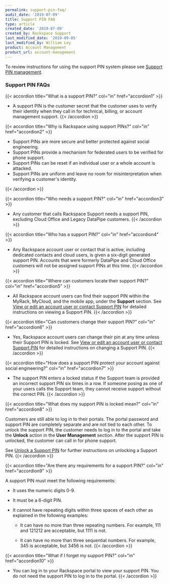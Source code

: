 ```yaml
---
permalink: support-pin-faq/
audit_date: '2019-07-09'
title: Support PIN FAQ
type: article
created_date: '2019-07-09'
created_by: Rackspace Support
last_modified_date: '2019-09-05'
last_modified_by: William Loy
product: Account Management
product_url: account-management
---
```


To review instructions for using the support PIN system please see [Support PIN management](/support/how-to/support-pin-management).


### Support PIN FAQs

{{< accordion title="What is a support PIN?" col="in" href="accordion1" >}}

- A support PIN is the customer secret that the customer uses to verify their identity when they call in for technical, billing, or account management support.
{{< /accordion >}}

{{< accordion title="Why is Rackspace using support PINs?" col="in" href="accordion2" >}}

- Support PINs are more secure and better protected against social engineering.
- Support PINs provide a mechanism for federated users to be verified for phone support.
- Support PINs can be reset if an individual user or a whole account is attacked.
- Support PINs are uniform and leave no room for misinterpretation when verifying a customer's identity.

{{< /accordion >}}

{{< accordion title="Who needs a support PIN?" col="in" href="accordion3" >}}

- Any customer that calls Rackspace Support needs a support PIN, excluding Cloud Office and Legacy DataPipe customers.
{{< /accordion >}}

{{< accordion title="Who has a support PIN?" col="in" href="accordion4" >}}

- Any Rackspace account user or contact that is active, including dedicated contacts and cloud users, is given a six-digit generated support PIN. Accounts that were formerly DataPipe and Cloud Office customers will not be assigned support PINs at this time.
{{< /accordion >}}

{{< accordion title="Where can customers locate their support PIN?" col="in" href="accordion5" >}}

- All Rackspace account users can find their support PIN within the MyRack, MyCloud, and the mobile app, under the **Support** section. See [View or edit an account user or contact Support PIN](/support/how-to/support-pin-management/#view-or-edit-an-account-user-or-contact-support-pin) for detailed instructions on viewing a Support PIN.
{{< /accordion >}}

{{< accordion title="Can customers change their support PIN?" col="in" href="accordion6" >}}

- Yes, Rackspace account users can change their pin at any time unless their Support PIN is locked. See [View or edit an account user or contact Support PIN](/support/how-to/support-pin-management/#view-or-edit-an-account-user-or-contact-support-pin) for detailed instructions on changing a Support PIN.
{{< /accordion >}}

{{< accordion title="How does a support PIN protect your account against social engineering?" col="in" href="accordion7" >}}

- The support PIN enters a locked status if the Support team is provided an incorrect support PIN six times in a row. If someone posing as one of your users calls the Support team, they cannot receive support without the correct PIN.
{{< /accordion >}}

{{< accordion title="What does my support PIN is locked mean?" col="in" href="accordion8" >}}

Customers are still able to log in to their portals. The portal password and support PIN are completely separate and are not tied to each other. To unlock the support PIN, the customer needs to log in to the portal and take the **Unlock** action in the **User Management** section. After the support PIN is unlocked, the customer can call in for phone support.

See [Unlock a Support PIN](/support/how-to/support-pin-management/#unlock-a-support-pin) for further instructions on unlocking a Support PIN.
{{< /accordion >}}

{{< accordion title="Are there any requirements for a support PIN?" col="in" href="accordion9" >}}

A support PIN must meet the following requirements:

- It uses the numeric digits 0-9.	 

- It must be a 6-digit PIN.

- It cannot have repeating digits within three spaces of each other as explained in the following examples:	 

  - It can have no more than three repeating numbers. For example, 111 and 121212 are acceptable, but 1111 is not.

  - It can have no more than three sequential numbers. For example, 345 is acceptable, but 3456 is not.
{{< /accordion >}}

{{< accordion title="What if I forget my support PIN?" col="in" href="accordion10" >}}

 - You can log in to your Rackspace portal to view your support PIN. You do not need the support PIN to log in to the portal.
{{< /accordion >}}